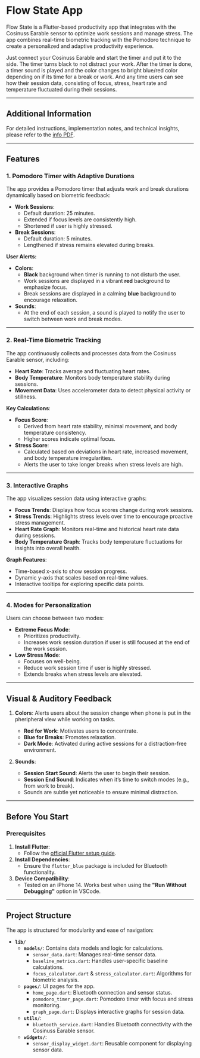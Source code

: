 # Flow State App

Flow State is a Flutter-based productivity app that integrates with the Cosinuss Earable sensor to optimize work sessions and manage stress. The app combines real-time biometric tracking with the Pomodoro technique to create a personalized and adaptive productivity experience.

Just connect your Cosinuss Earable and start the timer and put it to the side.
The timer turns black to not distract your work.
After the timer is done, a timer sound is played and the color changes to bright blue/red color depending on if its time for a break or work.
And any time users can see how their session data, consisting of focus, stress, heart rate and temperature fluctuated during their sessions.

---

## Additional Information

For detailed instructions, implementation notes, and technical insights, please refer to the [info PDF](./2417956-Flutter_App.pdf).

---

## Features

### 1. **Pomodoro Timer with Adaptive Durations**
The app provides a Pomodoro timer that adjusts work and break durations dynamically based on biometric feedback:
- **Work Sessions**:
  - Default duration: 25 minutes.
  - Extended if focus levels are consistently high.
  - Shortened if user is highly stressed.
- **Break Sessions**:
  - Default duration: 5 minutes.
  - Lengthened if stress remains elevated during breaks.

**User Alerts:**
- **Colors**: 
  - **Black** background when timer is running to not disturb the user.
  - Work sessions are displayed in a vibrant **red** background to emphasize focus.
  - Break sessions are displayed in a calming **blue** background to encourage relaxation.
- **Sounds**: 
  - At the end of each session, a sound is played to notify the user to switch between work and break modes.

---

### 2. **Real-Time Biometric Tracking**
The app continuously collects and processes data from the Cosinuss Earable sensor, including:
- **Heart Rate**: Tracks average and fluctuating heart rates.
- **Body Temperature**: Monitors body temperature stability during sessions.
- **Movement Data**: Uses accelerometer data to detect physical activity or stillness.

**Key Calculations**:
- **Focus Score**:
  - Derived from heart rate stability, minimal movement, and body temperature consistency.
  - Higher scores indicate optimal focus.
- **Stress Score**:
  - Calculated based on deviations in heart rate, increased movement, and body temperature irregularities.
  - Alerts the user to take longer breaks when stress levels are high.

---

### 3. **Interactive Graphs**
The app visualizes session data using interactive graphs:
- **Focus Trends**: Displays how focus scores change during work sessions.
- **Stress Trends**: Highlights stress levels over time to encourage proactive stress management.
- **Heart Rate Graph**: Monitors real-time and historical heart rate data during sessions.
- **Body Temperature Graph**: Tracks body temperature fluctuations for insights into overall health.

**Graph Features**:
- Time-based x-axis to show session progress.
- Dynamic y-axis that scales based on real-time values.
- Interactive tooltips for exploring specific data points.

---

### 4. **Modes for Personalization**
Users can choose between two modes:
- **Extreme Focus Mode**:
  - Prioritizes productivity.
  - Increases work session duration if user is still focused at the end of the work session.
- **Low Stress Mode**:
  - Focuses on well-being.
  - Reduce work session time if user is highly stressed.
  - Extends breaks when stress levels are elevated.

---

## Visual & Auditory Feedback

1. **Colors**: Alerts users about the session change when phone is put in the pheripheral view while working on tasks.
   - **Red for Work**: Motivates users to concentrate. 
   - **Blue for Breaks**: Promotes relaxation.
   - **Dark Mode**: Activated during active sessions for a distraction-free environment.

2. **Sounds**:
   - **Session Start Sound**: Alerts the user to begin their session.
   - **Session End Sound**: Indicates when it’s time to switch modes (e.g., from work to break).
   - Sounds are subtle yet noticeable to ensure minimal distraction.

---

## Before You Start

### Prerequisites
1. **Install Flutter**:
   - Follow the [official Flutter setup guide](https://flutter.dev/docs/get-started/install).
2. **Install Dependencies**:
   - Ensure the `flutter_blue` package is included for Bluetooth functionality.
3. **Device Compatibility**:
   - Tested on an iPhone 14. Works best when using the **"Run Without Debugging"** option in VSCode.

---

## Project Structure

The app is structured for modularity and ease of navigation:

- **`lib/`**
  - **`models/`**: Contains data models and logic for calculations.
    - `sensor_data.dart`: Manages real-time sensor data.
    - `baseline_metrics.dart`: Handles user-specific baseline calculations.
    - `focus_calculator.dart` & `stress_calculator.dart`: Algorithms for biometric analysis.
  - **`pages/`**: UI pages for the app.
    - `home_page.dart`: Bluetooth connection and sensor status.
    - `pomodoro_timer_page.dart`: Pomodoro timer with focus and stress monitoring.
    - `graph_page.dart`: Displays interactive graphs for session data.
  - **`utils/`**:
    - `bluetooth_service.dart`: Handles Bluetooth connectivity with the Cosinuss Earable sensor.
  - **`widgets/`**:
    - `sensor_display_widget.dart`: Reusable component for displaying sensor data.
